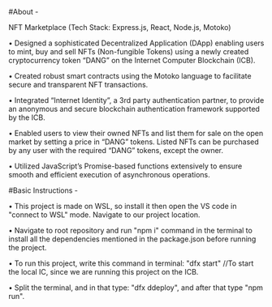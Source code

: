 #About -

NFT Marketplace (Tech Stack: Express.js, React, Node.js, Motoko)

 • Designed a sophisticated Decentralized Application (DApp) enabling users to mint, buy and sell NFTs (Non-fungible
 Tokens) using a newly created cryptocurrency token “DANG” on the Internet Computer Blockchain (ICB).
 
 • Created robust smart contracts using the Motoko language to facilitate secure and transparent NFT transactions.
 
 • Integrated “Internet Identity”, a 3rd party authentication partner, to provide an anonymous and secure blockchain
 authentication framework supported by the ICB.
 
 • Enabled users to view their owned NFTs and list them for sale on the open market by setting a price in “DANG” tokens.
 Listed NFTs can be purchased by any user with the required “DANG” tokens, except the owner.
 
 • Utilized JavaScript’s Promise-based functions extensively to ensure smooth and efficient execution of asynchronous
 operations.


#Basic Instructions -

• This project is made on WSL, so install it then open the VS code in "connect to WSL" mode. Navigate to our project location.

• Navigate to root repository and run "npm i" command in the terminal to install all the dependencies mentioned in the package.json before running the project.

• To run this project, write this command in terminal: "dfx start" //To start the local IC, since we are running this project on the ICB.

• Split the terminal, and in that type: "dfx ddeploy", and after that type "npm run".
